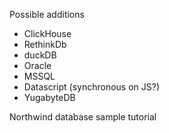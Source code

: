 

Possible additions

- ClickHouse
- RethinkDb
- duckDB
- Oracle
- MSSQL
- Datascript (synchronous on JS?)
- YugabyteDB


Northwind database sample tutorial
